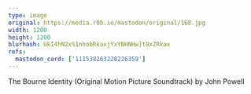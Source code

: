 ```yaml
---
type: image
original: https://media.r0b.io/mastodon/original/168.jpg
width: 1200
height: 1200
blurhash: UkI4hN2x%1nhobRkaxjYxYNHNHw]t8xZRkax
refs:
  mastodon_card: ['111538263228226359']
---
```


The Bourne Identity (Original Motion Picture Soundtrack) by John Powell
